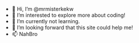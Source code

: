 - 👋 Hi, I’m @mrmisterkekw
- 👀 I’m interested to explore more about coding!
- 🌱 I’m currently not learning.
- 💞️ I’m looking forward that this site could help me!
- 📫 NahBro

<!---
mrmisterkekw/mrmisterkekw is a ✨ special ✨ repository because its `README.md` (this file) appears on your GitHub profile.
You can click the Preview link to take a look at your changes.
--->
